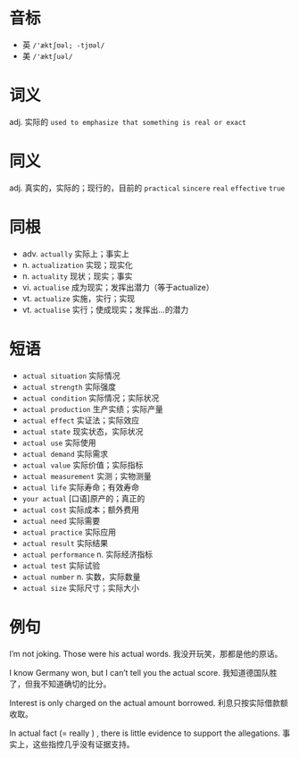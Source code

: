 # 音标

- 英 `/'æktʃʊəl; -tjʊəl/`
- 美 `/'æktʃuəl/`

# 词义

adj. 实际的
`used to emphasize that something is real or exact`

# 同义

adj. 真实的，实际的；现行的，目前的
`practical` `sincere` `real` `effective` `true`

# 同根

- adv. `actually` 实际上；事实上
- n. `actualization` 实现；现实化
- n. `actuality` 现状；现实；事实
- vi. `actualise` 成为现实；发挥出潜力（等于actualize）
- vt. `actualize` 实施，实行；实现
- vt. `actualise` 实行；使成现实；发挥出…的潜力

# 短语

- `actual situation` 实际情况
- `actual strength` 实际强度
- `actual condition` 实际情况；实际状况
- `actual production` 生产实绩；实际产量
- `actual effect` 实证法；实际效应
- `actual state` 现实状态，实际状况
- `actual use` 实际使用
- `actual demand` 实际需求
- `actual value` 实际价值；实际指标
- `actual measurement` 实测；实物测量
- `actual life` 实际寿命；有效寿命
- `your actual` [口语]原产的；真正的
- `actual cost` 实际成本；额外费用
- `actual need` 实际需要
- `actual practice` 实际应用
- `actual result` 实际结果
- `actual performance` n. 实际经济指标
- `actual test` 实际试验
- `actual number` n. 实数，实际数量
- `actual size` 实际尺寸；实际大小

# 例句

I’m not joking. Those were his actual words.
我没开玩笑，那都是他的原话。

I know Germany won, but I can’t tell you the actual score.
我知道德国队胜了，但我不知道确切的比分。

Interest is only charged on the actual amount borrowed.
利息只按实际借款额收取。

In actual fact (= really  ) , there is little evidence to support the allegations.
事实上，这些指控几乎没有证据支持。


